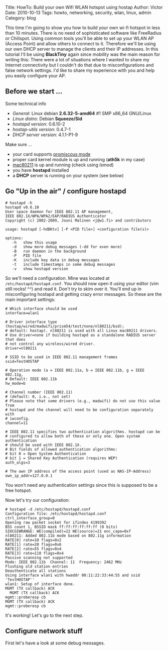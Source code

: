 Title: HowTo: Build your own Wifi WLAN hotspot using hostap
Author: Victor
Date: 2010-10-13
Tags: howto, networking, security, wlan, linux, admin
Category: blog

This time I'm going to show you how to build your own wi-fi hotspot in less than 10 minutes. There is no need of sophisticated software like FreeRadius or Chilispot. Using common tools you'll be able to set up your WLAN AP (Access Point) and allow others to connect to it. Therefore we'll be using our own DHCP server to manage the clients and their IP addresses. In this tutorial I'll be using **BlackTiny** again since mobility was the main reason for writing this: There were a lot of situations where I wanted to share my Internet connectivity but I couldn't do that due to misconfigurations and false network settings. I'd like to share my experience with you and help you easily configure your AP.

## Before we start ...

Some technical info

*   *General*: Linux debian **2.6.32-5-amd64** #1 SMP x86_64 GNU/Linux
*   *Linux distro*: Debian **Squeeze/Sid**
*   *hostapd version*: 0.6.10-2
*   *hostap-utils version*: 0.4.7-1
*   *DHCP server version*: 4.1.1-P1-9

Make sure ...

*   your card supports [promiscous mode][2]
*   proper card kernel module is up and running (**ath5k** in my case)
*   [mac80211][3] is up and running (check using *lsmod*)
*   you have **hostapd** installed
*   a **DHCP** server is running on your system (see below)



## Go "Up in the air" / configure hostapd

~~~.shell
# hostapd -h
hostapd v0.6.10
User space daemon for IEEE 802.11 AP management,
IEEE 802.1X/WPA/WPA2/EAP/RADIUS Authenticator
Copyright (c) 2002-2009, Jouni Malinen <j@w1.fi> and contributors

usage: hostapd [-hdBKtv] [-P <PID file>] <configuration file(s)>

options:
   -h   show this usage
   -d   show more debug messages (-dd for even more)
   -B   run daemon in the background
   -P   PID file
   -K   include key data in debug messages
   -t   include timestamps in some debug messages
   -v   show hostapd version
~~~

So we'll need a configuration. Mine was located at `/etc/hostapd/hostapd.conf`. You should now open it using your editor (vim still rocks! ^^) and read it. Don't try to skim over it. You'll end up in misconfiguring hostapd and getting crazy error messages. So these are the main important settings:

~~~.shell
# Which interface should be used
interface=wlan1

# Driver interface type (hostap/wired/madwifi/prism54/test/none/nl80211/bsd);
# default: hostap). nl80211 is used with all Linux mac80211 drivers.
# Use driver=none if building hostapd as a standalone RADIUS server that does
# not control any wireless/wired driver.
driver=nl80211

# SSID to be used in IEEE 802.11 management frames
ssid=TestHOSTAP

# Operation mode (a = IEEE 802.11a, b = IEEE 802.11b, g = IEEE 802.11g,
# Default: IEEE 802.11b
hw_mode=b

# Channel number (IEEE 802.11)
# (default: 0, i.e., not set)
# Please note that some drivers (e.g., madwifi) do not use this value from
# hostapd and the channel will need to be configuration separately with
# iwconfig.
channel=11

# IEEE 802.11 specifies two authentication algorithms. hostapd can be
# configured to allow both of these or only one. Open system authentication
# should be used with IEEE 802.1X.
# Bit fields of allowed authentication algorithms:
# bit 0 = Open System Authentication
# bit 1 = Shared Key Authentication (requires WEP)
auth_algs=3

# The own IP address of the access point (used as NAS-IP-Address)
own_ip_addr=127.0.0.1
~~~

You won't need any authentication settings since this is supposed to be a free hotspot.

Now let's try our configuration:

~~~.shell
# hostapd -d /etc/hostapd/hostapd.conf 
Configuration file: /etc/hostapd/hostapd.conf
ctrl_interface_group=0
Opening raw packet socket for ifindex 4199392
BSS count 1, BSSID mask ff:ff:ff:ff:ff:ff (0 bits)
SIOCGIWRANGE: WE(compiled)=22 WE(source)=21 enc_capa=0xf
nl80211: Added 802.11b mode based on 802.11g information
RATE[0] rate=10 flags=0x2
RATE[1] rate=20 flags=0x6
RATE[2] rate=55 flags=0x4
RATE[3] rate=110 flags=0x4
Passive scanning not supported
Mode: IEEE 802.11b  Channel: 11  Frequency: 2462 MHz
Flushing old station entries
Deauthenticate all stations
Using interface wlan1 with hwaddr 00:11:22:33:44:55 and ssid 'TestHOSTAP''
wlan1: Setup of interface done.
MGMT (TX callback) ACK
  MGMT (TX callback) ACK
mgmt::proberesp cb
MGMT (TX callback) ACK
mgmt::proberesp cb
~~~

It's working! Let's go to the next step.

## Configure network stuff

First let's have a look at some debug messages.

 [2]: http://en.wikipedia.org/wiki/Promiscuous_mode
 [3]: http://wireless.kernel.org/en/developers/Documentation/mac80211
